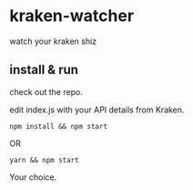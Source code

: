 # kraken-watcher
watch your kraken shiz

## install & run

check out the repo.

edit index.js with your API details from Kraken.

```npm install && npm start```

OR

```yarn && npm start```

Your choice.
